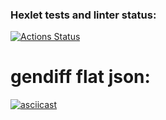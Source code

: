 ### Hexlet tests and linter status:
[![Actions Status](https://github.com/diannaSharmazanyan-qa/qa-auto-engineer-javascript-project-87/actions/workflows/hexlet-check.yml/badge.svg)](https://github.com/diannaSharmazanyan-qa/qa-auto-engineer-javascript-project-87/actions)

# gendiff flat json:
[![asciicast](https://asciinema.org/a/KTPqWrrX07n3HvdjXJk2HQlex.svg)](https://asciinema.org/a/KTPqWrrX07n3HvdjXJk2HQlex)
